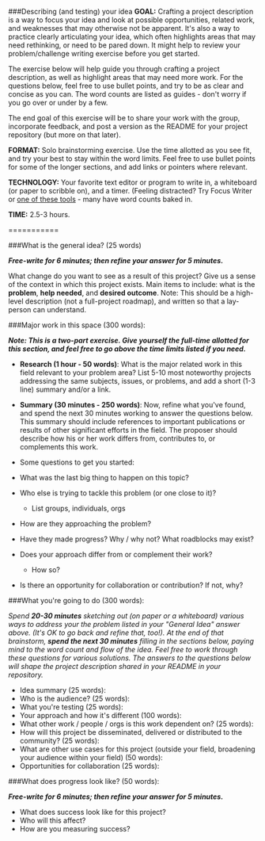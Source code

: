 ###Describing (and testing) your idea
**GOAL:** Crafting a project description is a way to focus your idea and look at possible opportunities, related work, and weaknesses that may otherwise not be apparent. It's also a way to practice clearly articulating your idea, which often highlights areas that may need rethinking, or need to be pared down. It might help to review your problem/challenge writing exercise before  you get started. 

The exercise below will help guide you through crafting a project description, as well as highlight areas that may need more work. For the questions below, feel free to use bullet points, and try to be as clear and concise as you can. The word counts are listed as guides - don't worry if you go over or under by a few. 

The end goal of this exercise will be to share your work with the group, incorporate feedback, and post a version as the README for your project repository (but more on that later). 

**FORMAT:** Solo brainstorming exercise. Use the time allotted as you see fit, and try your best to stay within the word limits. Feel free to use bullet points for some of the longer sections, and add links or pointers where relevant. 

**TECHNOLOGY:** Your favorite text editor or program to write in, a whiteboard (or paper to scribble on), and a timer. (Feeling distracted? Try Focus Writer or [one of these tools](http://lifehacker.com/5689579/five-best-distraction-free-writing-tools) - many have word counts baked in.

**TIME:** 2.5-3 hours.

===========

###What is the general idea? (25 words)

***Free-write for 6 minutes; then refine your answer for 5 minutes.***

What change do you want to see as a result of this project? Give us a sense of the context in which this project exists. Main items to include: what is the **problem**, **help needed**, and **desired outcome**. Note: This should be a high-level description (not a full-project roadmap), and written so that a lay-person can understand. 

###Major work in this space (300 words):

***Note: This is a two-part exercise. Give yourself the full-time allotted for this section, and feel free to go above the time limits listed if you need.***

- **Research (1 hour - 50 words)**: What is the major related work in this field relevant to your problem area? List 5-10 most noteworthy projects addressing the same subjects, issues, or problems, and add a short (1-3 line) summary and/or a link. 

- **Summary (30 minutes - 250 words)**: Now, refine what you've found, and spend the next 30 minutes working to answer the questions below. This summary should include references to important publications or results of other significant efforts in the field. The proposer should describe how his or her work differs from, contributes to, or complements this work.

- Some questions to get you started:
 - What was the last big thing to happen on this topic? 
 - Who else is trying to tackle this problem (or one close to it)? 
   - List groups, individuals, orgs
 - How are they approaching the problem?
 - Have they made progress? Why / why not? What roadblocks may exist?
 - Does your approach differ from or complement their work?
   - How so?
 - Is there an opportunity for collaboration or contribution? If not, why? 

###What you're going to do (300 words):  

*Spend __20-30 minutes__ sketching out (on paper or a whiteboard) various ways to address your the problem listed in your "General Idea" answer above. (It's OK to go back and refine that, too!). At the end of that brainstorm, __spend the next 30 minutes__ filling in the sections below, paying mind to the word count and flow of the idea. Feel free to work through these questions for various solutions. The answers to the questions below will shape the project description shared in your README in your repository.*  

- Idea summary (25 words):
- Who is the audience? (25 words):
- What you're testing (25 words): 
- Your approach and how it's different (100 words):
- What other work / people / orgs is this work dependent on? (25 words):
- How will this project be disseminated, delivered or distributed to the community? (25 words):
- What are other use cases for this project (outside your field, broadening your audience within your field) (50 words):
- Opportunities for collaboration (25 words):

###What does progress look like? (50 words):

***Free-write for 6 minutes; then refine your answer for 5 minutes.***


- What does success look like for this project? 
- Who will this affect?
- How are you measuring success? 

